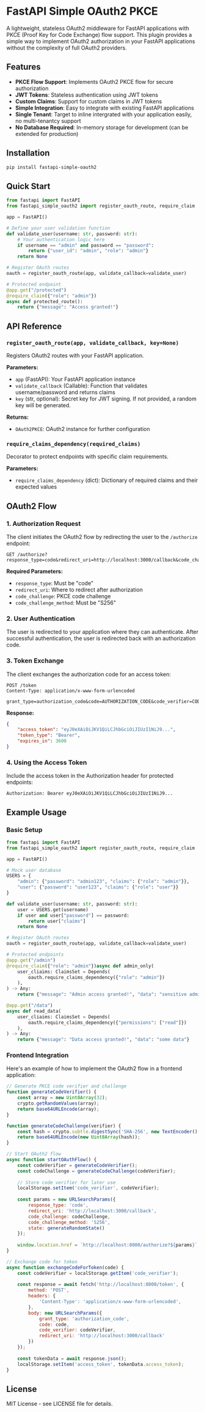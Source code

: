 # FastAPI Simple OAuth2 PKCE

A lightweight, stateless OAuth2 middleware for FastAPI applications with PKCE (Proof Key for Code Exchange) flow support. This plugin provides a simple way to implement OAuth2 authorization in your FastAPI applications without the complexity of full OAuth2 providers.

## Features

- **PKCE Flow Support**: Implements OAuth2 PKCE flow for secure authorization
- **JWT Tokens**: Stateless authentication using JWT tokens
- **Custom Claims**: Support for custom claims in JWT tokens
- **Simple Integration**: Easy to integrate with existing FastAPI applications
- **Single Tenant**: Target to inline intergrated with your application easily, no multi-tenantcy support
- **No Database Required**: In-memory storage for development (can be extended for production)

## Installation

```bash
pip install fastapi-simple-oauth2
```

## Quick Start

```python
from fastapi import FastAPI
from fastapi_simple_oauth2 import register_oauth_route, require_claim

app = FastAPI()

# Define your user validation function
def validate_user(username: str, password: str):
    # Your authentication logic here
    if username == "admin" and password == "password":
        return {"user_id": "admin", "role": "admin"}
    return None

# Register OAuth routes
oauth = register_oauth_route(app, validate_callback=validate_user)

# Protected endpoint
@app.get("/protected")
@require_claim({"role": "admin"})
async def protected_route():
    return {"message": "Access granted!"}
```

## API Reference

### `register_oauth_route(app, validate_callback, key=None)`

Registers OAuth2 routes with your FastAPI application.

**Parameters:**
- `app` (FastAPI): Your FastAPI application instance
- `validate_callback` (Callable): Function that validates username/password and returns claims
- `key` (str, optional): Secret key for JWT signing. If not provided, a random key will be generated.

**Returns:**
- `OAuth2PKCE`: OAuth2 instance for further configuration

### `require_claims_dependency(required_claims)`

Decorator to protect endpoints with specific claim requirements.

**Parameters:**
- `require_claims_dependency` (dict): Dictionary of required claims and their expected values

## OAuth2 Flow

### 1. Authorization Request

The client initiates the OAuth2 flow by redirecting the user to the `/authorize` endpoint:

```
GET /authorize?response_type=code&redirect_uri=http://localhost:3000/callback&code_challenge=YOUR_CODE_CHALLENGE&code_challenge_method=S256&state=random_state
```

**Required Parameters:**
- `response_type`: Must be "code"
- `redirect_uri`: Where to redirect after authorization
- `code_challenge`: PKCE code challenge
- `code_challenge_method`: Must be "S256"

### 2. User Authentication

The user is redirected to your application where they can authenticate. After successful authentication, the user is redirected back with an authorization code.

### 3. Token Exchange

The client exchanges the authorization code for an access token:

```
POST /token
Content-Type: application/x-www-form-urlencoded

grant_type=authorization_code&code=AUTHORIZATION_CODE&code_verifier=CODE_VERIFIER&redirect_uri=http://localhost:3000/callback
```

**Response:**
```json
{
    "access_token": "eyJ0eXAiOiJKV1QiLCJhbGciOiJIUzI1NiJ9...",
    "token_type": "Bearer",
    "expires_in": 3600
}
```

### 4. Using the Access Token

Include the access token in the Authorization header for protected endpoints:

```
Authorization: Bearer eyJ0eXAiOiJKV1QiLCJhbGciOiJIUzI1NiJ9...
```

## Example Usage

### Basic Setup

```python
from fastapi import FastAPI
from fastapi_simple_oauth2 import register_oauth_route, require_claim

app = FastAPI()

# Mock user database
USERS = {
    "admin": {"password": "admin123", "claims": {"role": "admin"}},
    "user": {"password": "user123", "claims": {"role": "user"}}
}

def validate_user(username: str, password: str):
    user = USERS.get(username)
    if user and user["password"] == password:
        return user["claims"]
    return None

# Register OAuth routes
oauth = register_oauth_route(app, validate_callback=validate_user)

# Protected endpoints
@app.get("/admin")
@require_claim({"role": "admin"})async def admin_only(
    user_cliaims: ClaimsSet = Depends(
        oauth.require_claims_dependency({"role": "admin"})
    ),
) -> Any:
    return {"message": "Admin access granted!", "data": "sensitive admin data"}

@app.get("/data")
async def read_data(
    user_cliaims: ClaimsSet = Depends(
        oauth.require_claims_dependency({"permissions": ["read"]})
    ),
) -> Any:
    return {"message": "Data access granted!", "data": "some data"}
```

### Frontend Integration

Here's an example of how to implement the OAuth2 flow in a frontend application:

```javascript
// Generate PKCE code verifier and challenge
function generateCodeVerifier() {
    const array = new Uint8Array(32);
    crypto.getRandomValues(array);
    return base64URLEncode(array);
}

function generateCodeChallenge(verifier) {
    const hash = crypto.subtle.digestSync('SHA-256', new TextEncoder().encode(verifier));
    return base64URLEncode(new Uint8Array(hash));
}

// Start OAuth2 flow
async function startOAuthFlow() {
    const codeVerifier = generateCodeVerifier();
    const codeChallenge = generateCodeChallenge(codeVerifier);
    
    // Store code verifier for later use
    localStorage.setItem('code_verifier', codeVerifier);
    
    const params = new URLSearchParams({
        response_type: 'code',
        redirect_uri: 'http://localhost:3000/callback',
        code_challenge: codeChallenge,
        code_challenge_method: 'S256',
        state: generateRandomState()
    });
    
    window.location.href = `http://localhost:8000/authorize?${params}`;
}

// Exchange code for token
async function exchangeCodeForToken(code) {
    const codeVerifier = localStorage.getItem('code_verifier');
    
    const response = await fetch('http://localhost:8000/token', {
        method: 'POST',
        headers: {
            'Content-Type': 'application/x-www-form-urlencoded',
        },
        body: new URLSearchParams({
            grant_type: 'authorization_code',
            code: code,
            code_verifier: codeVerifier,
            redirect_uri: 'http://localhost:3000/callback'
        })
    });
    
    const tokenData = await response.json();
    localStorage.setItem('access_token', tokenData.access_token);
}
```

## License

MIT License - see LICENSE file for details.